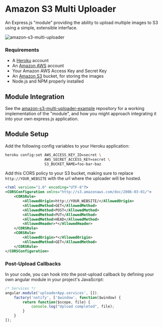 # Amazon S3 Multi Uploader

An Express.js "module" providing the ability to upload multiple images to S3 using a simple, extensible interface.

![amazon-s3-multi-uploader](http://taeram.github.io/media/amazon-s3-multi-uploader-screenshot.png)

### Requirements
* A [Heroku](https://www.heroku.com/) account
* An [Amazon AWS](http://aws.amazon.com/) account
* Your Amazon AWS Access Key and Secret Key
* An [Amazon S3](http://aws.amazon.com/s3/) bucket, for storing the images
* Node.js and NPM properly installed

## Module Integration

See the [amazon-s3-multi-uploader-example](https://github.com/taeram/amazon-s3-multi-uploader-example) repository
for a working implementation of the "module", and how you might approach integrating it into your own
express.js application.

## Module Setup

Add the following config variables to your Heroku application:

```bash
heroku config:set AWS_ACCESS_KEY_ID=secret \
                  AWS_SECRET_ACCESS_KEY=secret \
                  S3_BUCKET_NAME=foo-bar-baz
```

Add this CORS policy to your S3 bucket, making sure to replace `http://YOUR_WEBSITE`
with the url where the uploader will be hosted.

```xml
<?xml version="1.0" encoding="UTF-8"?>
<CORSConfiguration xmlns="http://s3.amazonaws.com/doc/2006-03-01/">
    <CORSRule>
        <AllowedOrigin>http://YOUR_WEBSITE/</AllowedOrigin>
        <AllowedMethod>GET</AllowedMethod>
        <AllowedMethod>POST</AllowedMethod>
        <AllowedMethod>PUT</AllowedMethod>
        <AllowedMethod>HEAD</AllowedMethod>
        <AllowedHeader>*</AllowedHeader>
    </CORSRule>
    <CORSRule>
        <AllowedOrigin>*</AllowedOrigin>
        <AllowedMethod>GET</AllowedMethod>
    </CORSRule>
</CORSConfiguration>
```

### Post-Upload Callbacks

In your code, you can hook into the post-upload callback by defining your own
angular module in your project's JavaScript:

```js
/* Services */
angular.module('uploaderApp.services', []).
    factory('notify', ['$window', function($window) {
        return function($scope, file) {
            console.log("Upload completed", file);
        }
    }
]);
```
